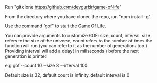 Run "git clone https://github.com/devgurbir/game-of-life"  

From the directory where you have cloned the repo, run "npm install -g"  

Use the command "gof" to start the Game Of Life.  

You can provide arguments to customize GOF: size, count, interval. size refers to the size of the universe, count refers to the number of times the function will run
(you can refer to it as the number of generations too.) Providing interval will add a delay( in miliseconds ) before the next generation is printed  

e.g gof --count 10 --size 8 --interval 100  

Default size is 32, default count is infinity, default interval is 0
